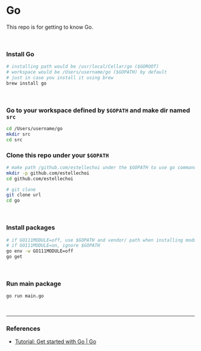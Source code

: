 # Go

This repo is for getting to know Go.

<br />

### Install Go

```zsh
# installing path would be /usr/local/Cellar/go ($GOROOT)
# workspace would be /Users/username/go ($GOPATH) by default
# just in case you install it using brew
brew install go
```

<br />

### Go to your workspace defined by `$GOPATH` and make dir named `src`

```zsh
cd /Users/username/go
mkdir src
cd src
```

### Clone this repo under your `$GOPATH`

```zsh
# make path /github.com/estellechoi under the $GOPATH to use go command
mkdir -p github.com/estellechoi
cd github.com/estellechoi

# git clone
git clone url
cd go
```

<br />

### Install packages

```zsh
# if GO111MODULE=off, use $GOPATH and vendor/ path when installing modules
# if GO111MODULE=on, ignore $GOPATH
go env -w GO111MODULE=off
go get
```

<br />

### Run main package

```zsh
go run main.go
```

<br />

---

### References

- [Tutorial: Get started with Go | Go](https://go.dev/doc/tutorial/getting-started)
